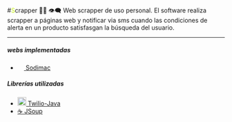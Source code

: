 #<font color='c5f015'>S</font>crapper 🔎💬
👁‍🗨 Web scrapper de uso personal. El software realiza scrapper a páginas web y notificar via sms cuando las condiciones de alerta en un producto satisfasgan la búsqueda del usuario.

------------
##### webs implementadas
- [<img src="https://logodownload.org/wp-content/uploads/2019/09/sodimac-logo-6.png" width="15" height="15"> Sodimac](http://www.sodimac.cl "Sodimac")

##### Librerías utilizadas
- [<img src="https://3.bp.blogspot.com/-5S6KmZbT2n0/XJTeV2J10DI/AAAAAAAAJTY/nxbivtRMkIMezQFHM6TY3ITpchCDjfiiwCK4BGAYYCw/s1600/logo%2Btwilio%2Bvector.png" width="20" height="20"> Twilio-Java](https://github.com/twilio/twilio-java "Twilio-Java")
- [☕️ JSoup](https://jsoup.org/ "JSoup")
